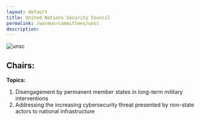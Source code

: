 ```yaml
---
layout: default
title: United Nations Security Council
permalink: /warmun/committees/unsc
description:
---
```

![unsc](https://user-images.githubusercontent.com/55463665/138574172-6e398c37-8818-488a-8a37-9e40f01f0e73.jpg)
## Chairs:
<b>Topics:</b>
  1. Disengagement by permanent member states in long-term military interventions
  2. Addressing the increasing cybersecurity threat presented by non-state actors to national infrastructure

